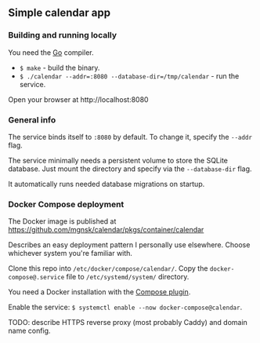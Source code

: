 ## Simple calendar app

### Building and running locally

You need the [Go](https://go.dev/) compiler.

- `$ make` - build the binary.
- `$ ./calendar --addr=:8080 --database-dir=/tmp/calendar` - run the service.

Open your browser at http://localhost:8080

### General info

The service binds itself to `:8080` by default. To change it, specify the `--addr` flag.

The service minimally needs a persistent volume to store the SQLite database.
Just mount the directory and specify via the `--database-dir` flag.

It automatically runs needed database migrations on startup.

### Docker Compose deployment

The Docker image is published at https://github.com/mgnsk/calendar/pkgs/container/calendar

Describes an easy deployment pattern I personally use elsewhere.
Choose whichever system you're familiar with.

Clone this repo into `/etc/docker/compose/calendar/`.
Copy the `docker-compose@.service` file to `/etc/systemd/system/` directory.

You need a Docker installation with the [Compose plugin](https://docs.docker.com/compose/install/linux/).

Enable the service: `$ systemctl enable --now docker-compose@calendar`.

TODO: describe HTTPS reverse proxy (most probably Caddy) and domain name config.
